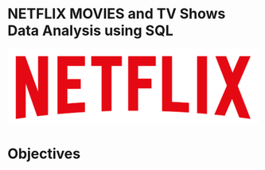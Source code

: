 # NETFLIX MOVIES and TV Shows Data Analysis using SQL

![Netflix Logo](https://github.com/AADHITYA49-CSBS/Netflix_SQL_project/blob/main/logo.png)

# Objectives
